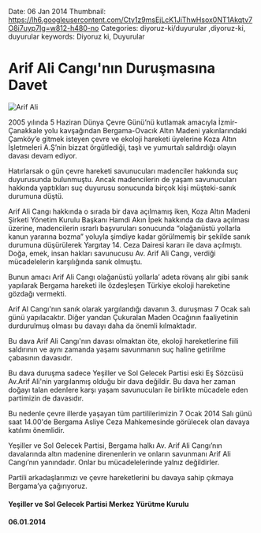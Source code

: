 Date: 06 Jan 2014
Thumbnail: https://lh6.googleusercontent.com/Cty1z9msEjLcK1JiThwHsox0NT1Akqtv7O8i7uyp7Ig=w812-h480-no
Categories: diyoruz-ki/duyurular ,diyoruz-ki, duyurular
keywords: Diyoruz ki, Duyurular

# Arif Ali Cangı'nın Duruşmasına Davet

![Arif Ali](https://lh3.googleusercontent.com/-lpJJcnjaKXU/UlSCYXQjPiI/AAAAAAAAAgM/WO6B6H-U34k/w812-h480-no/arifali_dava.jpg)


2005 yılında 5 Haziran Dünya Çevre Günü’nü kutlamak amacıyla İzmir-Çanakkale yolu kavşağından Bergama-Ovacık Altın Madeni yakınlarındaki Çamköy’e gitmek isteyen çevre ve ekoloji hareketi üyelerine Koza Altın İşletmeleri A.Ş’nin bizzat örgütlediği, taşlı ve yumurtalı saldırdığı olayın davası devam ediyor. 

Hatırlarsak o gün çevre hareketi savunucuları madenciler hakkında suç duyurusunda bulunmuştu. Ancak madencilerin de yaşam savunucuları hakkında yaptıkları suç duyurusu sonucunda birçok kişi müşteki-sanık durumuna düştü.

Arif Ali Cangı hakkında o sırada bir dava açılmamış iken, Koza Altın Madeni Şirketi Yönetim Kurulu Başkanı Hamdi Akın İpek hakkında da dava açılması üzerine, madencilerin ısrarlı başvuruları sonucunda “olağanüstü yollarla kanun yararına bozma” yoluyla şimdiye kadar görülmemiş bir şekilde sanık durumuna düşürülerek Yargıtay 14. Ceza Dairesi kararı ile dava açılmıştı. Doğa, emek, insan hakları savunucusu Av. Arif Ali Cangı, verdiği mücadelelerin karşılığında sanık olmuştu.

Bunun amacı Arif Ali Cangı olağanüstü yollarla’ adeta rövanş alır gibi sanık yapılarak  Bergama hareketi ile özdeşleşen Türkiye ekoloji hareketine gözdağı vermekti.

Arif Al Cangı'nın sanık olarak yargılandığı davanın 3. duruşması 7 Ocak salı günü yapılacaktır. 
Diğer yandan Çukuralan Maden Ocağının faaliyetinin durdurulmuş olması bu davayı daha da önemli kılmaktadır.

Bu dava Arif Ali Cangı'nın davası olmaktan öte, ekoloji hareketlerine fiili saldırının ve aynı zamanda yaşamı savunmanın suç haline getirilme çabasının davasıdır.

Bu dava  duruşma sadece Yeşiller ve Sol Gelecek Partisi eski Eş Sözcüsü Av.Arif Ali'nin yargılanmış olduğu bir dava değildir. Bu dava her zaman doğayı talan edenlere karşı yaşam savunucuları ile birlikte mücadele eden partimizin de davasıdır.

Bu nedenle çevre illerde yaşayan tüm partililerimizin 7 Ocak 2014 Salı günü saat 14.00'de Bergama Asliye Ceza Mahkemesinde görülecek olan davaya katılımı önemlidir.

Yeşiller ve Sol Gelecek Partisi, Bergama halkı Av. Arif Ali Cangı’nın davalarında altın madenine direnenlerin ve onların savunmanı Arif Ali Cangı’nın yanındadır. Onlar bu mücadelelerinde yalnız değildirler. 

Partili arkadaşlarımızı ve çevre hareketlerini bu davaya sahip çıkmaya Bergama’ya çağırıyoruz.

#### Yeşiller ve Sol Gelecek Partisi Merkez Yürütme Kurulu
#### 06.01.2014
